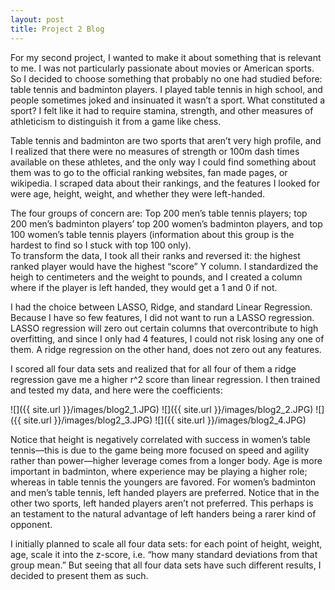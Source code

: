 ```yaml
---
layout: post
title: Project 2 Blog
---
```


For my second project, I wanted to make it about something that is relevant to me. I was not particularly passionate about movies or American sports. So I decided to choose something that probably no one had studied before: table tennis and badminton players. I played table tennis in high school, and people sometimes joked and insinuated it wasn’t a sport. What constituted a sport? I felt like it had to require stamina, strength, and other measures of athleticism to distinguish it from a game like chess. 

Table tennis and badminton are two sports that aren’t very high profile, and I realized that there were no measures of strength or 100m dash times available on these athletes, and the only way I could find something about them was to go to the official ranking websites, fan made pages, or wikipedia. I scraped data about their rankings, and the features I looked for were age, height, weight, and whether they were left-handed.

The four groups of concern are: Top 200 men’s table tennis players; top 200 men’s badminton players’ top 200 women’s badminton players, and top 100 women’s table tennis players (information about this group is the hardest to find so I stuck with top 100 only).  
To transform the data, I took all their ranks and reversed it: the highest ranked player would have the highest “score” Y column. I standardized the heigh to centimeters and the weight to pounds, and I created a column where if the player is left handed, they would get a 1 and 0 if not. 

I had the choice between LASSO, Ridge, and standard Linear Regression. Because I have so few features, I did not want to run a LASSO regression. LASSO regression will zero out certain columns that overcontribute to high overfitting, and since I only had 4 features, I could not risk losing any one of them. A ridge regression on the other hand, does not zero out any features. 

I scored all four data sets and realized that for all four of them a ridge regression gave me a higher r^2 score than linear regression. I then trained and tested my data, and here were the coefficients:

![]({{ site.url }}/images/blog2_1.JPG)
![]({{ site.url }}/images/blog2_2.JPG)
![]({{ site.url }}/images/blog2_3.JPG)
![]({{ site.url }}/images/blog2_4.JPG)

Notice that height is negatively correlated with success in women’s table tennis—this is due to the game being more focused on speed and agility rather than power—higher leverage comes from a longer body.
Age is more important in badminton, where experience may be playing a higher role; whereas in table tennis the youngers are favored. 
For women’s badminton and men’s table tennis, left handed players are preferred. Notice that in the other two sports, left handed players aren’t not preferred. This perhaps is an testament to the natural advantage of left handers being a rarer kind of opponent. 


I initially planned to scale all four data sets: for each point of height, weight, age, scale it into the z-score, i.e. “how many standard deviations from that group mean.” But seeing that all four data sets have such different results, I decided to present them as such. 